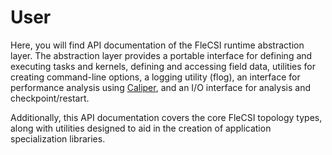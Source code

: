 # User

Here, you will find API documentation of the FleCSI runtime abstraction
layer.
The abstraction layer provides a portable interface for defining
and executing tasks and kernels, defining and accessing field data,
utilities for creating command-line options, a logging utility (flog),
an interface for performance analysis using
[Caliper](http://software.llnl.gov/Caliper), and an I/O interface for
analysis and checkpoint/restart.

Additionally, this API documentation covers the core FleCSI topology
types, along with utilities designed to aid in the creation of
application specialization libraries.

<!-- vim: set tabstop=2 shiftwidth=2 expandtab fo=cqt tw=72 : -->
